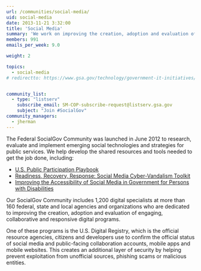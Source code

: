 ```yaml
---
url: /communities/social-media/
uid: social-media
date: 2013-11-21 3:32:00
title: 'Social Media'
summary: 'We work on improving the creation, adoption and evaluation of social engagement in government.'
members: 991
emails_per_week: 9.0

weight: 2

topics:
  - social-media
# redirectto: https://www.gsa.gov/technology/government-it-initiatives/emerging-citizen-technology/social-technology-socialgov


community_list:
  - type: "listserv"
    subscribe_email: SM-COP-subscribe-request@listserv.gsa.gov
    subject: "Join #SocialGov"
community_managers:
  - jherman
---
```


The Federal SocialGov Community was launched in June 2012 to research, evaluate and implement emerging social technologies and strategies for public services. We help develop the shared resources and tools needed to get the job done, including:

- [U.S. Public Participation Playbook](https://participation.usa.gov/)
- [Readiness, Recovery, Response: Social Media Cyber-Vandalism Toolkit](https://digital.gov/resources/readiness-recovery-response-social-media-cyber-vandalism-toolkit/)
- [Improving the Accessibility of Social Media in Government for Persons with Disabilities](https://digital.gov/resources/improving-the-accessibility-of-social-media-in-government/)

Our SocialGov Community includes 1,200 digital specialists at more than 160 federal, state and local agencies and organizations who are dedicated to improving the creation, adoption and evaluation of engaging, collaborative and responsive digital programs.

One of these programs is the U.S. Digital Registry, which is the official resource agencies, citizens and developers use to confirm the official status of social media and public-facing collaboration accounts, mobile apps and mobile websites. This creates an additional layer of security by helping prevent exploitation from unofficial sources, phishing scams or malicious entities.
